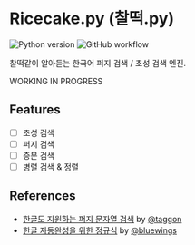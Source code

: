 # Ricecake.py (찰떡.py)

![Python version](https://img.shields.io/python/required-version-toml?tomlFilePath=https%3A%2F%2Fraw.githubusercontent.com%2FWieeRd%2Fricecake%2Fmaster%2Fpyproject.toml&style=for-the-badge&logo=python&logoColor=white&label=Python&labelColor=1f1f28&color=4584b6)
![GitHub workflow](https://img.shields.io/github/actions/workflow/status/WieeRd/ricecake/python.yml?style=for-the-badge&logo=github&logoColor=white&label=CI&labelColor=1f1f28)

찰떡같이 알아듣는 한국어 퍼지 검색 / 초성 검색 엔진.

WORKING IN PROGRESS

## Features

- [ ] 초성 검색
- [ ] 퍼지 검색
- [ ] 증분 검색
- [ ] 병렬 검색 & 정렬

## References

- [한글도 지원하는 퍼지 문자열 검색][kr_fuzzy] by [@taggon](https://github.com/taggon)
- [한글 자동완성을 위한 정규식][kr_completion] by [@bluewings](https://github.com/bluewings)

[kr_fuzzy]: https://taegon.kim/archives/9919
[kr_completion]: https://bluewings.github.io/unobstructed-hangul-regular-expression
